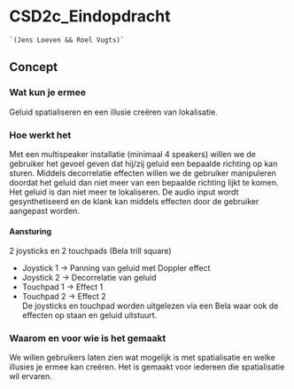 # CSD2c_Eindopdracht

    `(Jens Loeven && Roel Vugts)`

## Concept
### Wat kun je ermee
Geluid spatialiseren en een illusie creëren van lokalisatie.

### Hoe werkt het
Met een multispeaker installatie (minimaal 4 speakers) willen we de gebruiker het gevoel geven dat hij/zij geluid een bepaalde richting op kan sturen. Middels decorrelatie effecten willen we de gebruiker manipuleren doordat het geluid dan niet meer van een bepaalde richting lijkt te komen. Het geluid is dan niet meer te lokaliseren. 
De audio input wordt gesynthetiseerd en de klank kan middels effecten door de gebruiker aangepast worden.

#### Aansturing
2 joysticks en 2 touchpads (Bela trill square) <br>
* Joystick 1 -> Panning van geluid met Doppler effect <br>
* Joystick 2 -> Decorrelatie van geluid <br>
* Touchpad 1 -> Effect 1 <br>
* Touchpad 2 -> Effect 2 <br>
De joysticks en touchpad worden uitgelezen via een Bela waar ook de effecten op staan en geluid uitstuurt.

### Waarom en voor wie is het gemaakt
We willen gebruikers laten zien wat mogelijk is met spatialisatie en welke illusies je ermee kan creëren. Het is gemaakt voor iedereen die spatialisatie wil ervaren.
